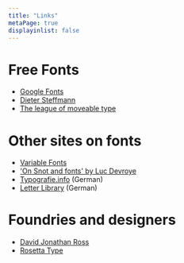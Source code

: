 ```yaml
---
title: "Links"
metaPage: true
displayinlist: false
---
```


# Free Fonts

* [Google Fonts](https://fonts.google.com/)
* [Dieter Steffmann](http://www.steffmann.de/wordpress/)
* [The league of moveable type](https://www.theleagueofmoveabletype.com/)

# Other sites on fonts

* [Variable Fonts](https://v-fonts.com)
* ['On Snot and fonts' by Luc Devroye](http://luc.devroye.org/fonts.html)
* [Typografie.info](https://www.typografie.info/3/startseite/) (German)
* [Letter Library](https://letterlibrary.org/) (German)

# Foundries and designers

* [David Jonathan Ross](https://djr.com/)
* [Rosetta Type](https://rosettatype.com/)
